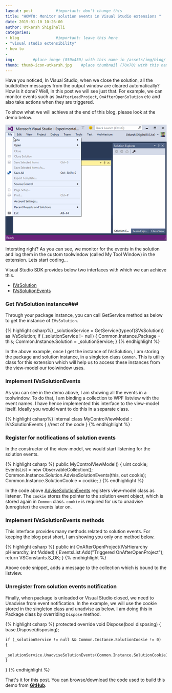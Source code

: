 ```yaml
---
layout: post          #important: don't change this
title: "HOWTO: Monitor solution events in Visual Studio extensions "
date: 2015-01-10 10:26:00 
author: Utkarsh Shigihalli
categories:
- blog                #important: leave this here
- "visual studio extensibility"
- how to
- 
img:        #place image (850x450) with this name in /assets/img/blog/
thumb: thumb-icon-utkarsh.jpg    #place thumbnail (70x70) with this name in /assets/img/blog/thumbs/
---
```

Have you noticed, In Visual Studio, when we close the solution, all the build/other messages from the output window are cleared automatically?  How is it done? Well, in this post we will see just that. For example, we can monitor events such as `OnAfterLoadProject`, `OnAfterOpenSolution` etc and also take actions when they are triggered.
<!--more-->
To show what we will achieve at the end of this blog, please look at the demo below.

![Solution Events](/assets/img/blog/utkarsh/2014-01-10-solutionevents.gif)

Intersting right? As you can see, we monitor for the events in the solution and log them in the custom toolwindow (called My Tool Window) in the extension. Lets start coding... 

Visual Studio SDK provides below two interfaces with which we can achieve this.

- [IVsSolution](http://msdn.microsoft.com/en-us/library/microsoft.visualstudio.shell.interop.ivssolution.aspx) 
- [IVsSolutionEvents](http://msdn.microsoft.com/en-us/library/microsoft.visualstudio.shell.interop.ivssolutionevents.aspx)

### Get IVsSolution instance###

Through your package instance, you can call GetService method as below to get the instance of `IVsSolution`. 

{% highlight csharp%}
_solutionService = GetService(typeof(SVsSolution)) as IVsSolution;
if (_solutionService != null)
{
    Common.Instance.Package = this;
    Common.Instance.Solution = _solutionService;
}
{% endhighlight %}

In the above example, once I get the instance of IVsSolution, I am storing the package and solution instance, in a singleton class `Common`. This is utility class for this extension which will help us to access these instances from the view-model our toolwindow uses.

### Implement IVsSolutionEvents ###
As you can see in the demo above, I am showing all the events in a toolwindow. To do that, I am binding a collection to WPF listview with the event names. I have hence implemented this interface to the view-model itself. Ideally you would want to do this in a separate class.

{% highlight csharp%}
internal class MyControlViewModel : IVsSolutionEvents
{
	//rest of the code
}
{% endhighlight %}

### Register for notifications of solution events ###
In the constructor of the view-model, we would start listening for the solution events.

{% highlight csharp %}
public MyControlViewModel()
{
    uint cookie;
    EventsList = new ObservableCollection<string>();
    Common.Instance.Solution.AdviseSolutionEvents(this, out cookie);
    Common.Instance.SolutionCookie = cookie;
}
{% endhighlight %}

In the code above [AdviseSolutionEvents](http://msdn.microsoft.com/en-us/library/microsoft.visualstudio.shell.interop.ivssolution.advisesolutionevents.aspx) registers view-model class as listener. The `cookie` stores the pointer to the solution event object, which is stored again in `Common` class. `cookie` is required for us to unadvise (unregister) the events later on.

### Implement IVsSolutionEvents methods ###

This interface provides many methods related to solution events. For keeping the blog post short, I am showing you only one method below.

{% highlight csharp %}
public int OnAfterOpenProject(IVsHierarchy pHierarchy, int fAdded)
{
    EventsList.Add("Triggered OnAfterOpenProject");
    return VSConstants.S_OK;
}
{% endhighlight %}

Above code snippet, adds a message to the collection which is bound to the listview.

### Unregister from solution events notification ###
Finally, when package is unloaded or Visual Studio closed, we need to Unadvise from event notification. In the example, we will use the cookie stored in the singleton class and unadvise as below. I am doing this in Package class by overriding `Dispose` method.

{% highlight csharp %}
protected override void Dispose(bool disposing)
{
    base.Dispose(disposing);

    if (_solutionService != null && Common.Instance.SolutionCookie != 0)
    {
        _solutionService.UnadviseSolutionEvents(Common.Instance.SolutionCookie);
    }
}
{% endhighlight %}

That's it for this post. You can browse/download the code used to build this demo from [**GitHub**](https://github.com/onlyutkarsh/SolutionEventsMonitor/).